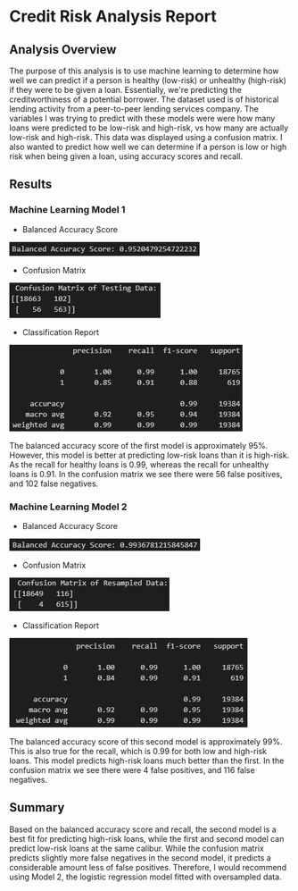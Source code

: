 # Credit Risk Analysis Report

## Analysis Overview

The purpose of this analysis is to use machine learning to determine how well we can predict if a person is healthy (low-risk) or unhealthy (high-risk) if they were to be given a loan. Essentially, we're predicting the creditworthiness of a potential borrower. The dataset used is of historical lending activity from a peer-to-peer lending services company. The variables I was trying to predict with these models were were how many loans were predicted to be low-risk and high-risk, vs how many are actually low-risk and high-risk. This data was displayed using a confusion matrix. I also wanted to predict how well we can determine if a person is low or high risk when being given a loan, using accuracy scores and recall. 

## Results 

### Machine Learning Model 1
* Balanced Accuracy Score

![Balanced Accuracy Score](../Images/balanced_accuracy1.png)

* Confusion Matrix

![Confusion Matrix](../Images/cm1.png)

* Classification Report

![Classification Report](../Images/classification_report1.png)

The balanced accuracy score of the first model is approximately 95%. However, this model is better at predicting low-risk loans than it is high-risk. As the recall for healthy loans is 0.99, whereas the recall for unhealthy loans is 0.91. In the confusion matrix we see there were 56 false positives, and 102 false negatives.

### Machine Learning Model 2

* Balanced Accuracy Score

![Balanced Accuracy Score](../Images/balanced_accuracy2.png)

* Confusion Matrix

![Confusion Matrix](../Images/cm2.png)

* Classification Report

![Classification Report](../Images/classification_report2.png)

The balanced accuracy score of this second model is approximately 99%. This is also true for the recall, which is 0.99 for both low and high-risk loans. This model predicts high-risk loans much better than the first. In the confusion matrix we see there were 4 false positives, and 116 false negatives.

## Summary

Based on the balanced accuracy score and recall, the second model is a best fit for predicting high-risk loans, while the first and second model can predict low-risk loans at the same calibur. While the confusion matrix predicts slightly more false negatives in the second model, it predicts a considerable amount less of false positives. Therefore, I would recommend using Model 2, the logistic regression model fitted with oversampled data.